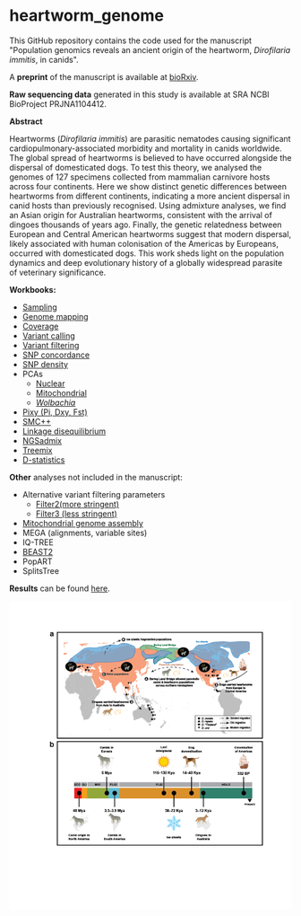 # heartworm_genome

This GitHub repository contains the code used for the manuscript "Population genomics reveals an ancient origin of the heartworm, *Dirofilaria immitis*, in canids".

A **preprint** of the manuscript is available at [bioRxiv](https://doi.org/10.1101/2024.12.26.630432). 

**Raw sequencing data** generated in this study is available at SRA NCBI BioProject PRJNA1104412.

**Abstract**

Heartworms (*Dirofilaria immitis*) are parasitic nematodes causing significant cardiopulmonary-associated morbidity and mortality in canids worldwide. The global spread of heartworms is believed to have occurred alongside the dispersal of domesticated dogs. To test this theory, we analysed the genomes of 127 specimens collected from mammalian carnivore hosts across four continents. Here we show distinct genetic differences between heartworms from different continents, indicating a more ancient dispersal in canid hosts than previously recognised. Using admixture analyses, we find an Asian origin for Australian heartworms, consistent with the arrival of dingoes thousands of years ago. Finally, the genetic relatedness between European and Central American heartworms suggest that modern dispersal, likely associated with human colonisation of the Americas by Europeans, occurred with domesticated dogs. This work sheds light on the population dynamics and deep evolutionary history of a globally widespread parasite of veterinary significance.

**Workbooks:**

* [Sampling](02_code/01_sampling_maps.md)
* [Genome mapping](02_code/02_mapping_workbook.md)
* [Coverage](02_code/03_coverage.md)
* [Variant calling](02_code/04_variant_calling_workbook.md)
* [Variant filtering](05_filtered/filter1_filtering.md)
* [SNP concordance](02_code/05_filtered/snp_concordance.md)
* [SNP density](02_code/05_filtered/snp_density.md)
* PCAs
    - [Nuclear](02_code/05_filtered/filter1_pca_nuc.md)
    - [Mitochondrial](02_code/05_filtered/filter1_pca_mito.md)
    - [*Wolbachia*](02_code/05_filtered/filter1_pca_wb.md)
* [Pixy (Pi, Dxy, Fst)](02_code/05_filtered/pixy.md)
* [SMC++](02_code/05_filtered/smcpp_v2.md)
* [Linkage disequilibrium](02_code/05_filtered/LD.md)
* [NGSadmix](02_code/05_filtered/NGSadmix.md)
* [Treemix](02_code/05_filtered/treemix.md)
* [D-statistics](02_code/05_filtered/admixtools.md)


**Other** analyses not included in the manuscript:
* Alternative variant filtering parameters
    - [Filter2(more stringent)](02_code/05_filtered_2/batch4_filter2.md)
    - [Filter3 (less stringent)](02_code/05_filtered_3/batch4_filter3.md)
* [Mitochondrial genome assembly](02_code/get_organelle.md)
* MEGA (alignments, variable sites)
* IQ-TREE
* [BEAST2](02_code/BEAST2_v2.md)
* PopART
* SplitsTree

**Results** can be found [here](03_results).

![](03_results/sampling/Fig6_v3.png)
